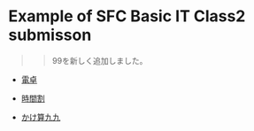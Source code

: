 # Example of SFC Basic IT Class2 submisson

>> 99を新しく追加しました。

- [電卓](dentaku/)

- [時間割](timetable/)

- [かけ算九九](99/)
